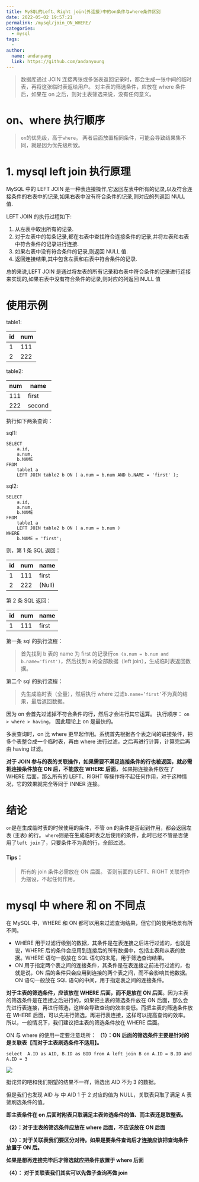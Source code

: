 ```yaml
---
title: MySQL的Left、Right join(外连接)中的on条件与where条件区别
date: 2022-05-02 19:57:21
permalink: /mysql/join_ON_WHERE/
categories:
  - mysql
tags:
  -
author:
  name: andanyang
  link: https://github.com/andanyoung
---
```


> 数据库通过 JOIN 连接两张或多张表返回记录时，都会生成一张中间的临时表，再将这张临时表返给用户。
> 对主表的筛选条件，应放在 where 条件后，如果在 on 之后，则对主表筛选来说，没有任何意义。

# on、where 执行顺序

> `on`的优先级，高于`where`。
> 两者后面放置相同条件，可能会导致结果集不同，就是因为优先级所致。

# 1. mysql left join 执行原理

MySQL 中的 LEFT JOIN 是一种表连接操作,它返回左表中所有的记录,以及符合连接条件的右表中的记录,如果右表中没有符合条件的记录,则对应的列返回 NULL 值.

LEFT JOIN 的执行过程如下:

1. 从左表中取出所有的记录.
2. 对于左表中的每条记录,都在右表中查找符合连接条件的记录,并将左表和右表中符合条件的记录进行连接.
3. 如果右表中没有符合条件的记录,则返回 NULL 值.
4. 返回连接结果,其中包含左表和右表中符合条件的记录.

总的来说,LEFT JOIN 是通过将左表的所有记录和右表中符合条件的记录进行连接来实现的,如果右表中没有符合条件的记录,则对应的列返回 NULL 值

# 使用示例

table1:

| id  | num |
| --- | --- |
| 1   | 111 |
| 2   | 222 |

table2:

| num | name   |
| --- | ------ |
| 111 | first  |
| 222 | second |

执行如下两条查询：

sql1:

```
SELECT
	a.id,
	a.num,
	b.NAME
FROM
	table1 a
	LEFT JOIN table2 b ON ( a.num = b.num AND b.NAME = 'first' );
```

sql2:

```
SELECT
	a.id,
	a.num,
	b.NAME
FROM
	table1 a
	LEFT JOIN table2 b ON ( a.num = b.num )
WHERE
	b.NAME = 'first';
```

则，第 1 条 SQL 返回：

| id  | num | name   |
| --- | --- | ------ |
| 1   | 111 | first  |
| 2   | 222 | (Null) |

第 2 条 SQL 返回：

| id  | num | name  |
| --- | --- | ----- |
| 1   | 111 | first |

第一条 sql 的执行流程：

> 首先找到 b 表的 name 为 first 的记录行`on (a.num = b.num and b.name='first')`，然后找到 a 的全部数据（left join），生成临时表返回数据。

第二个 sql 的执行流程：

> 先生成临时表（全量），然后执行 where 过滤`b.name=’first’`不为真的结果，最后返回数据。

因为 on 会首先过滤掉不符合条件的行，然后才会进行其它运算。
执行顺序： `on > where > having`， 因此理论上 on 是最快的。

多表查询时，on 比 where 更早起作用。系统首先根据各个表之间的联接条件，把多个表整合成一个临时表，再由 where 进行过滤，之后再进行计算，计算完后再由 having 过滤。

**对于 JOIN 参与的表的关联操作，如果需要不满足连接条件的行也被返回，就必需把连接条件放在 ON 后，不能放在 WHERE 后面，** 如果把连接条件放在了 WHERE 后面，那么所有的 LEFT、RIGHT 等操作将不起任何作用，对于这种情况，它的效果就完全等同于 INNER 连接。

# 结论

`on`是在生成临时表的时候使用的条件，不管 on 的条件是否起到作用，都会返回左表 (主表) 的行。
`where`则是在生成临时表之后使用的条件，此时已经不管是否使用了`left join`了，只要条件不为真的行，全部过滤。

#### Tips：

> 所有的 join 条件必需放在 ON 后面。
> 否则前面的 LEFT、RIGHT 关联将作为摆设，不起任何作用。

# mysql 中 where 和 on 不同点

在 MySQL 中，WHERE 和 ON 都可以用来过滤查询结果，但它们的使用场景有所不同。

- WHERE 用于过滤行级别的数据，其条件是在表连接之后进行过滤的，也就是说，WHERE 后的条件会应用到连接后的所有数据中，包括主表和从表的数据。WHERE 语句一般放在 SQL 语句的末尾，用于筛选查询结果。
- ON 用于指定两个表之间的连接条件，其条件是在表连接之前进行过滤的，也就是说，ON 后的条件只会应用到连接的两个表之间，而不会影响其他数据。ON 语句一般放在 SQL 语句的中间，用于指定表之间的连接条件。

**对于主表的筛选条件，应该放在 WHERE 后面，而不是放在 ON 后面**。因为主表的筛选条件是在连接之后进行的，如果把主表的筛选条件放在 ON 后面，那么会先进行表连接，再进行筛选，这样会导致查询的效率变低。而把主表的筛选条件放在 WHERE 后面，可以先进行筛选，再进行表连接，这样可以提高查询的效率。所以，一般情况下，我们建议把主表的筛选条件放在 WHERE 后面。

ON 与 where 的使用一定要注意场所：
**（1）：ON 后面的筛选条件主要是针对的是关联表【而对于主表刷选条件不适用】。**

```
select  A.ID as AID, B.ID as BID from A left join B on A.ID = B.ID and A.ID = 3
```

![](https://img-blog.csdnimg.cn/img_convert/fcee990108fde031c276fedf8957e5b1.png)

挺诧异的吧和我们期望的结果不一样，筛选出 AID 不为 3 的数据。

但是我们也发现 AID 与 中 AID 1 于 2 对应的值为 NULL，关联表只取了满足 A 表筛刷选条件的值。

**即主表条件在 on 后面时附表只取满足主表帅选条件的值、而主表还是取整表。**

**（2）：对于主表的筛选条件应放在 where 后面，不应该放在 ON 后面**

**（3）：对于关联表我们要区分对待。如果是要条件查询后才连接应该把查询条件放置于 ON 后。**

**如果是想再连接完毕后才筛选就应把条件放置于 where 后面**

**（4）： 对于关联表我们其实可以先做子查询再做 join**
